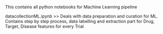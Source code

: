 
This contains all python notebooks for Machine Learning pipeline

datacollectionML.ipynb >> Deals with data preparation and curation for ML. Contains step by step process, data labelling and extraction part for Drug, Target, Disease features for every Trial
